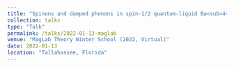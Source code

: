```yaml
---
title: "Spinons and damped phonons in spin-1/2 quantum-liquid Ba<sub>4</sub>Ir<sub>3</sub>O<sub>10</sub> observed by Raman scattering"
collection: talks
type: "Talk"
permalink: /talks/2022-01-13-maglab
venue: "MagLab Theory Winter School (2022, Virtual)"
date: 2022-01-13
location: "Tallahassee, Florida"
---
```


